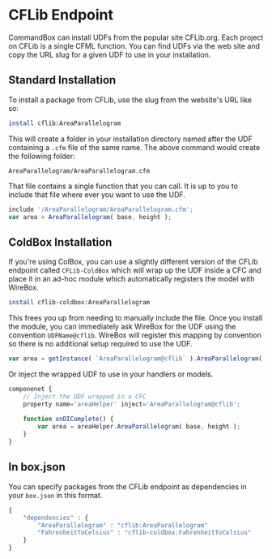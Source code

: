 # CFLib Endpoint

CommandBox can install UDFs from the popular site CFLib.org.  Each project on CFLib is a single CFML function.  You can find UDFs via the web site and copy the URL slug for a given UDF to use in your installation.  

## Standard Installation

To install a package from CFLib, use the slug from the website's URL like so:

```bash
install cflib:AreaParallelogram
```

This will  create a folder in your installation directory named after the UDF containing a `.cfm` file of the same name.  The above command would create the following folder:

```
AreaParallelogram/AreaParallelogram.cfm
```

That file contains a single function that you can call.  It is up to you to include that file where ever you want to use the UDF.

```js
include '/AreaParallelogram/AreaParallelogram.cfm';
var area = AreaParallelogram( base, height );
```

## ColdBox Installation

If you're using ColBox, you can use a slightly different version of the CFLib endpoint called `CFLib-ColdBox` which will wrap up the UDF inside a CFC and place it in an ad-hoc module which automatically registers the model with WireBox.


```bash
install cflib-coldbox:AreaParallelogram
```

This frees you up from needing to manually include the file.  Once you install the module, you can immediately ask WireBox for the UDF using the convention `UDFName@cflib`.  WireBox will register this mapping by convention so there is no additional setup required to use the UDF.

```js
var area = getInstance( `AreaParallelogram@cflib` ).AreaParallelogram( base, height );
```

Or inject the wrapped UDF to use in your handlers or models. 

```js
componenet {
    // Inject the UDF wrapped in a CFC
    property name='areaHelper' inject='AreaParallelogram@cflib';
    
    function onDIComplete() {
        var area = areaHelper.AreaParallelogram( base, height );
    }
}
```

## In box.json

You can specify packages from the CFLib endpoint as dependencies in your `box.json` in this format.  

```javascript
{
    "dependencies" : {
        "AreaParallelogram" : "cflib:AreaParallelogram"
        "FahrenheitToCelsius" : "cflib-coldbox:FahrenheitToCelsius"
    }
}

```
